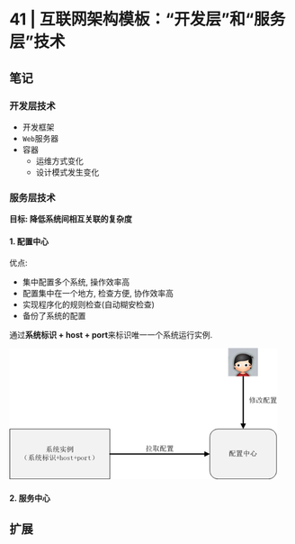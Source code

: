 # 41 | 互联网架构模板：“开发层”和“服务层”技术 

## 笔记

### 开发层技术

* 开发框架
* `Web`服务器
* 容器
	* 运维方式变化
	* 设计模式发生变化

### 服务层技术

**目标: 降低系统间相互关联的复杂度**

#### 1. 配置中心

优点:

* 集中配置多个系统, 操作效率高
* 配置集中在一个地方, 检查方便, 协作效率高
* 实现程序化的规则检查(自动糊安检查)
* 备份了系统的配置

通过**系统标识 + host + port**来标识唯一一个系统运行实例.

![](./img/41_01.png)

#### 2. 服务中心



## 扩展